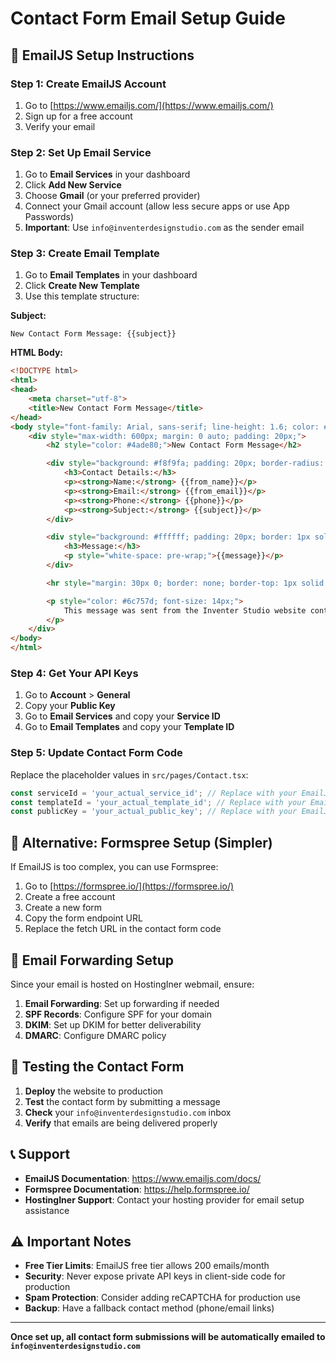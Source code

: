 # Contact Form Email Setup Guide

## 📧 **EmailJS Setup Instructions**

### **Step 1: Create EmailJS Account**
1. Go to [https://www.emailjs.com/](https://www.emailjs.com/)
2. Sign up for a free account
3. Verify your email

### **Step 2: Set Up Email Service**
1. Go to **Email Services** in your dashboard
2. Click **Add New Service**
3. Choose **Gmail** (or your preferred provider)
4. Connect your Gmail account (allow less secure apps or use App Passwords)
5. **Important**: Use `info@inventerdesignstudio.com` as the sender email

### **Step 3: Create Email Template**
1. Go to **Email Templates** in your dashboard
2. Click **Create New Template**
3. Use this template structure:

**Subject:**
```
New Contact Form Message: {{subject}}
```

**HTML Body:**
```html
<!DOCTYPE html>
<html>
<head>
    <meta charset="utf-8">
    <title>New Contact Form Message</title>
</head>
<body style="font-family: Arial, sans-serif; line-height: 1.6; color: #333;">
    <div style="max-width: 600px; margin: 0 auto; padding: 20px;">
        <h2 style="color: #4ade80;">New Contact Form Message</h2>

        <div style="background: #f8f9fa; padding: 20px; border-radius: 8px; margin: 20px 0;">
            <h3>Contact Details:</h3>
            <p><strong>Name:</strong> {{from_name}}</p>
            <p><strong>Email:</strong> {{from_email}}</p>
            <p><strong>Phone:</strong> {{phone}}</p>
            <p><strong>Subject:</strong> {{subject}}</p>
        </div>

        <div style="background: #ffffff; padding: 20px; border: 1px solid #e9ecef; border-radius: 8px;">
            <h3>Message:</h3>
            <p style="white-space: pre-wrap;">{{message}}</p>
        </div>

        <hr style="margin: 30px 0; border: none; border-top: 1px solid #e9ecef;">

        <p style="color: #6c757d; font-size: 14px;">
            This message was sent from the Inventer Studio website contact form.
        </p>
    </div>
</body>
</html>
```

### **Step 4: Get Your API Keys**
1. Go to **Account** > **General**
2. Copy your **Public Key**
3. Go to **Email Services** and copy your **Service ID**
4. Go to **Email Templates** and copy your **Template ID**

### **Step 5: Update Contact Form Code**

Replace the placeholder values in `src/pages/Contact.tsx`:

```javascript
const serviceId = 'your_actual_service_id'; // Replace with your EmailJS service ID
const templateId = 'your_actual_template_id'; // Replace with your EmailJS template ID
const publicKey = 'your_actual_public_key'; // Replace with your EmailJS public key
```

## 🔧 **Alternative: Formspree Setup (Simpler)**

If EmailJS is too complex, you can use Formspree:

1. Go to [https://formspree.io/](https://formspree.io/)
2. Create a free account
3. Create a new form
4. Copy the form endpoint URL
5. Replace the fetch URL in the contact form code

## 📧 **Email Forwarding Setup**

Since your email is hosted on HostingIner webmail, ensure:

1. **Email Forwarding**: Set up forwarding if needed
2. **SPF Records**: Configure SPF for your domain
3. **DKIM**: Set up DKIM for better deliverability
4. **DMARC**: Configure DMARC policy

## 🧪 **Testing the Contact Form**

1. **Deploy** the website to production
2. **Test** the contact form by submitting a message
3. **Check** your `info@inventerdesignstudio.com` inbox
4. **Verify** that emails are being delivered properly

## 📞 **Support**

- **EmailJS Documentation**: https://www.emailjs.com/docs/
- **Formspree Documentation**: https://help.formspree.io/
- **HostingIner Support**: Contact your hosting provider for email setup assistance

## ⚠️ **Important Notes**

- **Free Tier Limits**: EmailJS free tier allows 200 emails/month
- **Security**: Never expose private API keys in client-side code for production
- **Spam Protection**: Consider adding reCAPTCHA for production use
- **Backup**: Have a fallback contact method (phone/email links)

---

**Once set up, all contact form submissions will be automatically emailed to `info@inventerdesignstudio.com`**